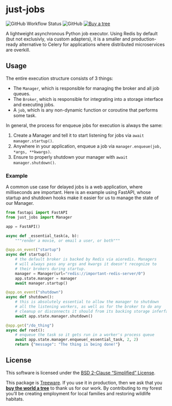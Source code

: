# just-jobs

![GitHub Workflow Status](https://img.shields.io/github/workflow/status/thearchitector/just-jobs/CI?label=tests&style=flat-square)
![GitHub](https://img.shields.io/github/license/thearchitector/just-jobs?style=flat-square)
[![Buy a tree](https://img.shields.io/badge/Treeware-%F0%9F%8C%B3-lightgreen?style=flat-square)](https://ecologi.com/eliasgabriel?r=6128126916bfab8bd051026c)

A lightweight asynchronous Python job executor. Using Redis by default (but not exclusivly, via custom adapters), it is a smaller and production-ready alternative to Celery for applications where distributed microservices are overkill.

## Usage

The entire execution structure consists of 3 things:

- The `Manager`, which is responsible for managing the broker and all job queues.
- The `Broker`, which is responsible for integrating into a storage interface and executing jobs.
- A `job`, which is any non-dynamic function or coroutine that performs some task.

In general, the process for enqueue jobs for execution is always the same:

1. Create a Manager and tell it to start listening for jobs via `await manager.startup()`.
2. Anywhere in your application, enqueue a job via `manager.enqueue(job, *args, **kwargs)`.
3. Ensure to properly shutdown your manager with `await manager.shutdown()`.

### Example

A common use case for delayed jobs is a web application, where milliseconds are important. Here is an example using FastAPI, whose startup and shutdown hooks make it easier for us to manage the state of our Manager.

```py
from fastapi import FastAPI
from just_jobs import Manager

app = FastAPI()

async def _essential_task(a, b):
    """render a movie, or email a user, or both"""

@app.on_event("startup")
async def startup():
    # the default broker is backed by Redis via aioredis. Managers
    # will always pass any args and kwargs it doesn't recognize to
    # their brokers during startup.
    manager = Manager(url="redis://important-redis-server/0")
    app.state.manager = manager
    await manager.startup()

@app.on_event("shutdown")
async def shutdown():
    # this is absolutely essential to allow the manager to shutdown
    # all the listening workers, as well as for the broker to do any
    # cleanup or disconnects it should from its backing storage inferface.
    await app.state.manager.shutdown()

@app.get("/do_thing")
async def root():
    # enqueue the task so it gets run in a worker's process queue
    await app.state.manager.enqueue(_essential_task, 2, 2)
    return {"message": "The thing is being done!"}
```

## License

This software is licensed under the [BSD 2-Clause “Simplified” License](LICENSE).

This package is [Treeware](https://treeware.earth). If you use it in production, then we ask that you [**buy the world a tree**](https://ecologi.com/eliasgabriel?r=6128126916bfab8bd051026c) to thank us for our work. By contributing to my forest you’ll be creating employment for local families and restoring wildlife habitats.
